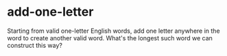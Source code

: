# add-one-letter

Starting from valid one-letter English words, add one letter anywhere in the word to create another valid word. What's the longest such word we can construct this way?
